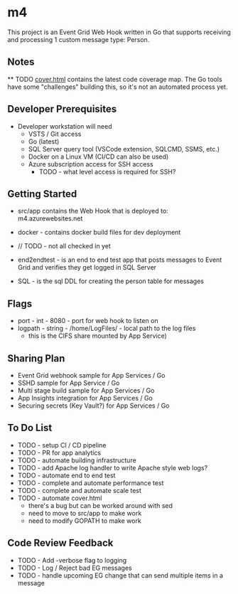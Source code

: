 # m4

This project is an Event Grid Web Hook written in Go that supports receiving and processing 1 custom message type: Person. 

## Notes

** TODO [cover.html](./cover.html) contains the latest code coverage map. The Go tools have some "challenges" building this, so it's not an automated process yet.

## Developer Prerequisites

* Developer workstation will need
  * VSTS / Git access
  * Go (latest)
  * SQL Server query tool (VSCode extension, SQLCMD, SSMS, etc.)
  * Docker on a Linux VM (CI/CD can also be used)
  * Azure subscription access for SSH access
    * TODO - what level access is required for SSH?

## Getting Started

* src/app contains the Web Hook that is deployed to: m4.azurewebsites.net
* docker - contains docker build files for dev deployment

* // TODO - not all checked in yet
* end2endtest - is an end to end test app that posts messages to Event Grid and verifies they get logged in SQL Server
* SQL - is the sql DDL for creating the person table for messages

## Flags

* port - int - 8080 - port for web hook to listen on
* logpath - string - /home/LogFiles/ - local path to the log files
  * this is the CIFS share mounted by App Service)

## Sharing Plan

* Event Grid webhook sample for App Services / Go
* SSHD sample for  App Service / Go
* Multi stage build sample for App Services / Go
* App Insights integration for App Services / Go
* Securing secrets (Key Vault?) for App Services / Go

## To Do List

* TODO - setup CI / CD pipeline
* TODO - PR for app analytics
* TODO - automate building infrastructure
* TODO - add Apache log handler to write Apache style web logs?
* TODO - automate end to end test
* TODO - complete and automate performance test
* TODO - complete and automate scale test
* TODO - automate cover.html
  * there's a bug but can be worked around with sed
  * need to move to src/app to make work
  * need to modify GOPATH to make work

## Code Review Feedback

* TODO - Add -verbose flag to logging
* TODO - Log / Reject bad EG messages
* TODO - handle upcoming EG change that can send multiple items in a message
